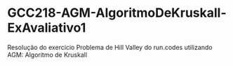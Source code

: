 # GCC218-AGM-AlgoritmoDeKruskall-ExAvaliativo1
 Resolução do exercício Problema de Hill Valley do run.codes utilizando AGM: Algoritmo de Kruskall
